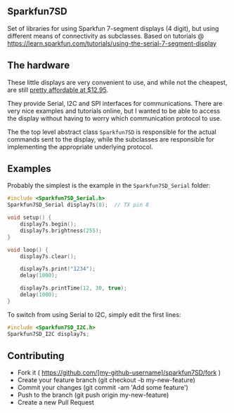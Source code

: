 ## Sparkfun7SD


Set of libraries for using Sparkfun 7-segment displays (4 digit), but using different means of connectivity as subclasses. Based on tutorials @ https://learn.sparkfun.com/tutorials/using-the-serial-7-segment-display

## The hardware

These little displays are very convenient to use, and while not the cheapest, are still [pretty affordable at $12.95](https://www.sparkfun.com/products/11441).

They provide Serial, I2C and SPI interfaces for communications.   There are very nice examples and tutorials online, but I wanted to be able to access the display without having to worry which communication protocol to use.

The the top level abstract class ```Sparkfun7SD``` is responsible for the actual commands sent to the display, while the subclasses are responsible for implementing the appropriate underlying protocol.

## Examples

Probably the simplest is the example in the ```Sparkfun7SD_Serial``` folder:

```c++
#include <Sparkfun7SD_Serial.h>
Sparkfun7SD_Serial display7s(8);  // TX pin 8

void setup() {
    display7s.begin();
    display7s.brightness(255);
}

void loop() {
    display7s.clear();

    display7s.print("1234");
    delay(1000);

    display7s.printTime(12, 30, true);
    delay(1000);
}
```

To switch from using Serial to I2C, simply edit the first lines:

```c++
#include <Sparkfun7SD_I2C.h>
Sparkfun7SD_I2C display7s;
```

## Contributing

* Fork it ( https://github.com/[my-github-username]/sparkfun7SD/fork )
* Create your feature branch (git checkout -b my-new-feature)
* Commit your changes (git commit -am 'Add some feature')
* Push to the branch (git push origin my-new-feature)
* Create a new Pull Request
